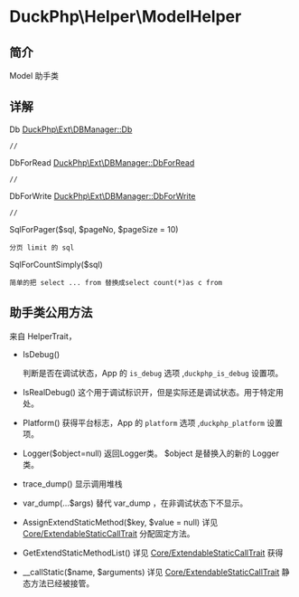 # DuckPhp\Helper\ModelHelper

## 简介
Model 助手类
## 详解


Db [DuckPhp\Ext\DBManager::Db](Ext-DBManager.md#Db)

    // 
DbForRead [DuckPhp\Ext\DBManager::DbForRead](Ext-DBManager.md#DbForRead)

    //

DbForWrite [DuckPhp\Ext\DBManager::DbForWrite](Ext-DBManager.md#DbForWrite)

    //
SqlForPager($sql, $pageNo, $pageSize = 10)

    分页 limit 的 sql 
SqlForCountSimply($sql)
    
    简单的把 select ... from 替换成select count(*)as c from 

## 助手类公用方法

来自 HelperTrait，

- IsDebug()

    判断是否在调试状态，App 的  `is_debug` 选项 ,`duckphp_is_debug` 设置项。
    
- IsRealDebug()
    这个用于调试标识开，但是实际还是调试状态。用于特定用处。
    
- Platform()
    获得平台标志，App 的  `platform` 选项 ,`duckphp_platform` 设置项。
    
- Logger($object=null)
    返回Logger类。
    $object 是替换入的新的 Logger 类。
    
- trace_dump()
    显示调用堆栈
    
- var_dump(...$args)
    替代 var_dump ，在非调试状态下不显示。
    
- AssignExtendStaticMethod($key, $value = null)   详见 [Core/ExtendableStaticCallTrait](Core-ExtendableStaticCallTrait.md)
    分配固定方法。

- GetExtendStaticMethodList() 详见 [Core/ExtendableStaticCallTrait](Core-ExtendableStaticCallTrait.md)
    获得
- \_\_callStatic($name, $arguments) 详见 [Core/ExtendableStaticCallTrait](Core-ExtendableStaticCallTrait.md)
    静态方法已经被接管。